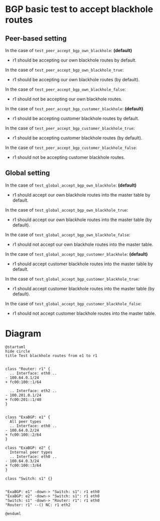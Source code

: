 # BGP basic test to accept blackhole routes

## Peer-based setting

In the case of `test_peer_accept_bgp_own_blackhole`: **(default)**
  - r1 should be accepting our own blackhole routes by default.

In the case of `test_peer_accept_bgp_own_blackhole_true`:
  - r1 should be accepting our own blackhole routes (by default).

In the case of `test_peer_accept_bgp_own_blackhole_false`:
  - r1 should not be accepting our own blackhole routes.

In the case of `test_peer_accept_bgp_customer_blackhole`: **(default)**
  - r1 should be accepting customer blackhole routes by default.

In the case of `test_peer_accept_bgp_customer_blackhole_true`:
  - r1 should be accepting customer blackhole routes (by default).

In the case of `test_peer_accept_bgp_customer_blackhole_false`:
  - r1 should not be accepting customer blackhole routes.

## Global setting

In the case of `test_global_accept_bgp_own_blackhole`: **(default)**
  - r1 should accept our own blackhole routes into the master table by default.

In the case of `test_global_accept_bgp_own_blackhole_true`:
  - r1 should accept our own blackhole routes into the master table (by default).

In the case of `test_global_accept_bgp_own_blackhole_false`:
  - r1 should not accept our own blackhole routes into the master table.

In the case of `test_global_accept_bgp_customer_blackhole`: **(default)**
  - r1 should accept customer blackhole routes into the master table by default.

In the case of `test_global_accept_bgp_customer_blackhole_true`:
  - r1 should accept customer blackhole routes into the master table (by default).

In the case of `test_global_accept_bgp_customer_blackhole_false`:
  - r1 should not accept customer blackhole routes into the master table.


# Diagram

```plantuml
@startuml
hide circle
title Test blackhole routes from e1 to r1


class "Router: r1" {
  .. Interface: eth0 ..
- 100.64.0.1/24
+ fc00:100::1/64

  .. Interface: eth2 ..
- 100.201.0.1/24
+ fc00:201::1/48
}


class "ExaBGP: e1" {
  All peer types
  .. Interface: eth0 ..
- 100.64.0.2/24
+ fc00:100::2/64
}

class "ExaBGP: e2" {
  Internal peer types
  .. Interface: eth0 ..
- 100.64.0.3/24
+ fc00:100::3/64
}

class "Switch: s1" {}


"ExaBGP: e1" -down-> "Switch: s1": r1 eth0
"ExaBGP: e2" -down-> "Switch: s1": r1 eth0
"Switch: s1" -down-> "Router: r1": r1 eth0
"Router: r1" --() NC: r1 eth2

@enduml
```
